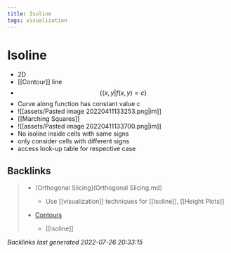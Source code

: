 ```yaml
---
title: Isoline
tags: visualization
---
```


# Isoline
- 2D
- [[Contour]] line
- $$\{(x,y|f(x,y)=c\}$$
- Curve along function has constant value c
- ![[assets/Pasted image 20220411133253.png|im]]
- [[Marching Squares]]
- ![[assets/Pasted image 20220411133700.png|im]]
- No isoline inside cells with same signs
- only consider cells with different signs
- access look-up table for respective case


































































































## Backlinks

> - [Orthogonal Slicing](Orthogonal Slicing.md)
>   - Use [[visualization]] techniques for [[Isoline]], [[Height Plots]]
>    
> - [Contours](Contour.md)
>   - [[Isoline]]

_Backlinks last generated 2022-07-26 20:33:15_
